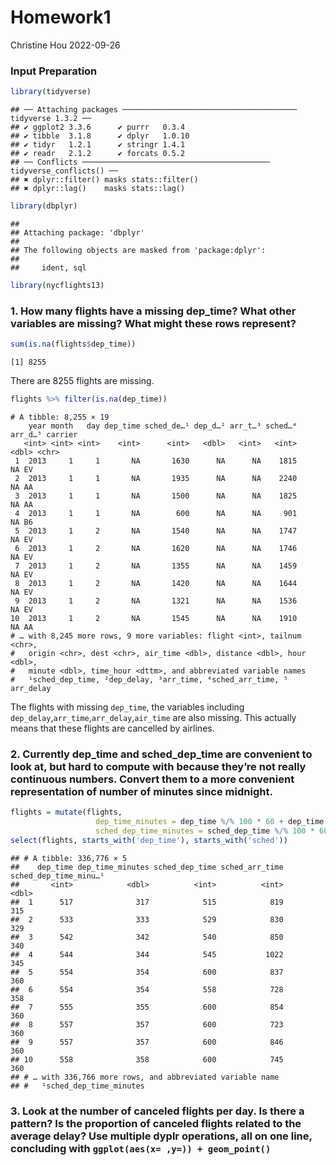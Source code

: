 Homework1
================
Christine Hou
2022-09-26

### Input Preparation

``` r
library(tidyverse)
```

    ## ── Attaching packages ─────────────────────────────────────── tidyverse 1.3.2 ──
    ## ✔ ggplot2 3.3.6      ✔ purrr   0.3.4 
    ## ✔ tibble  3.1.8      ✔ dplyr   1.0.10
    ## ✔ tidyr   1.2.1      ✔ stringr 1.4.1 
    ## ✔ readr   2.1.2      ✔ forcats 0.5.2 
    ## ── Conflicts ────────────────────────────────────────── tidyverse_conflicts() ──
    ## ✖ dplyr::filter() masks stats::filter()
    ## ✖ dplyr::lag()    masks stats::lag()

``` r
library(dbplyr)
```

    ## 
    ## Attaching package: 'dbplyr'
    ## 
    ## The following objects are masked from 'package:dplyr':
    ## 
    ##     ident, sql

``` r
library(nycflights13)
```

### 1. How many flights have a missing dep_time? What other variables are missing? What might these rows represent?

``` r
sum(is.na(flights$dep_time))
```

    [1] 8255

There are 8255 flights are missing.

``` r
flights %>% filter(is.na(dep_time))
```

    # A tibble: 8,255 × 19
        year month   day dep_time sched_de…¹ dep_d…² arr_t…³ sched…⁴ arr_d…⁵ carrier
       <int> <int> <int>    <int>      <int>   <dbl>   <int>   <int>   <dbl> <chr>  
     1  2013     1     1       NA       1630      NA      NA    1815      NA EV     
     2  2013     1     1       NA       1935      NA      NA    2240      NA AA     
     3  2013     1     1       NA       1500      NA      NA    1825      NA AA     
     4  2013     1     1       NA        600      NA      NA     901      NA B6     
     5  2013     1     2       NA       1540      NA      NA    1747      NA EV     
     6  2013     1     2       NA       1620      NA      NA    1746      NA EV     
     7  2013     1     2       NA       1355      NA      NA    1459      NA EV     
     8  2013     1     2       NA       1420      NA      NA    1644      NA EV     
     9  2013     1     2       NA       1321      NA      NA    1536      NA EV     
    10  2013     1     2       NA       1545      NA      NA    1910      NA AA     
    # … with 8,245 more rows, 9 more variables: flight <int>, tailnum <chr>,
    #   origin <chr>, dest <chr>, air_time <dbl>, distance <dbl>, hour <dbl>,
    #   minute <dbl>, time_hour <dttm>, and abbreviated variable names
    #   ¹​sched_dep_time, ²​dep_delay, ³​arr_time, ⁴​sched_arr_time, ⁵​arr_delay

The flights with missing `dep_time`, the variables including
`dep_delay`,`arr_time`,`arr_delay`,`air_time` are also missing. This
actually means that these flights are cancelled by airlines.

### 2. Currently dep_time and sched_dep_time are convenient to look at, but hard to compute with because they’re not really continuous numbers. Convert them to a more convenient representation of number of minutes since midnight.

``` r
flights = mutate(flights,
                   dep_time_minutes = dep_time %/% 100 * 60 + dep_time %% 100,
                   sched_dep_time_minutes = sched_dep_time %/% 100 * 60 + sched_dep_time %% 100)
select(flights, starts_with('dep_time'), starts_with('sched'))
```

    ## # A tibble: 336,776 × 5
    ##    dep_time dep_time_minutes sched_dep_time sched_arr_time sched_dep_time_minu…¹
    ##       <int>            <dbl>          <int>          <int>                 <dbl>
    ##  1      517              317            515            819                   315
    ##  2      533              333            529            830                   329
    ##  3      542              342            540            850                   340
    ##  4      544              344            545           1022                   345
    ##  5      554              354            600            837                   360
    ##  6      554              354            558            728                   358
    ##  7      555              355            600            854                   360
    ##  8      557              357            600            723                   360
    ##  9      557              357            600            846                   360
    ## 10      558              358            600            745                   360
    ## # … with 336,766 more rows, and abbreviated variable name
    ## #   ¹​sched_dep_time_minutes

### 3. Look at the number of canceled flights per day. Is there a pattern? Is the proportion of canceled flights related to the average delay? Use multiple dyplr operations, all on one line, concluding with `ggplot(aes(x= ,y=)) + geom_point()`
